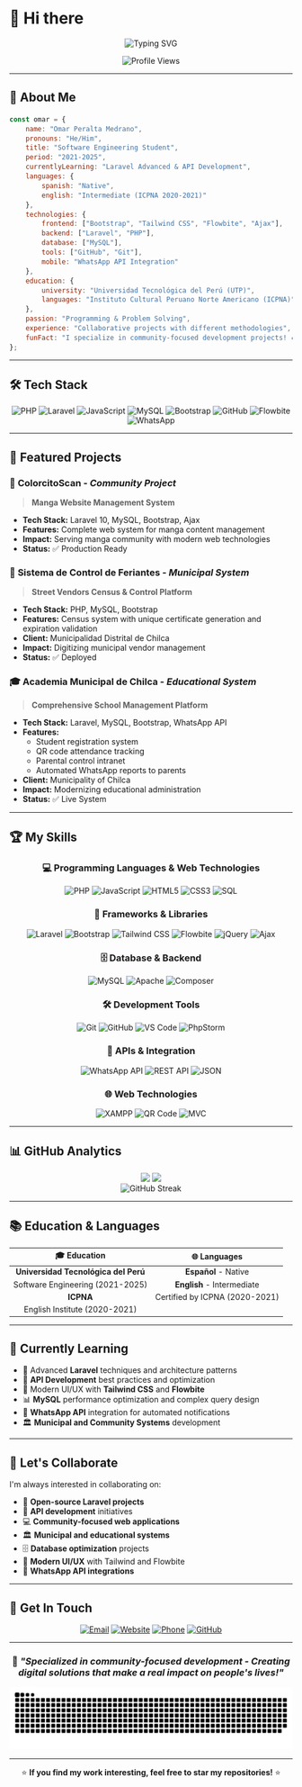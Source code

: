 # 👋 Hi there

<div align="center">
  <img src="https://readme-typing-svg.herokuapp.com?font=Fira+Code&pause=1000&color=9D4EDD&center=true&vCenter=true&width=435&lines=I'm+Omar+Peralta;Software+Engineering+Student;Web+Development+Enthusiast;Laravel+%26+API+Developer" alt="Typing SVG" />
</div>

<div align="center">
  
![Profile Views](https://komarev.com/ghpvc/?username=R0M1r4i&color=blueviolet&style=for-the-badge)

</div>

---

## 🚀 About Me

```javascript
const omar = {
    name: "Omar Peralta Medrano",
    pronouns: "He/Him",
    title: "Software Engineering Student",
    period: "2021-2025",
    currentlyLearning: "Laravel Advanced & API Development",
    languages: {
        spanish: "Native",
        english: "Intermediate (ICPNA 2020-2021)"
    },
    technologies: {
        frontend: ["Bootstrap", "Tailwind CSS", "Flowbite", "Ajax"],
        backend: ["Laravel", "PHP"],
        database: ["MySQL"],
        tools: ["GitHub", "Git"],
        mobile: "WhatsApp API Integration"
    },
    education: {
        university: "Universidad Tecnológica del Perú (UTP)",
        languages: "Instituto Cultural Peruano Norte Americano (ICPNA)"
    },
    passion: "Programming & Problem Solving",
    experience: "Collaborative projects with different methodologies",
    funFact: "I specialize in community-focused development projects! 🏘️"
};
```

---

## 🛠️ Tech Stack

<div align="center">

![PHP](https://img.shields.io/badge/PHP-777BB4?style=for-the-badge&logo=php&logoColor=white)
![Laravel](https://img.shields.io/badge/Laravel-FF2D20?style=for-the-badge&logo=laravel&logoColor=white)
![JavaScript](https://img.shields.io/badge/JavaScript-F7DF1E?style=for-the-badge&logo=javascript&logoColor=black)
![MySQL](https://img.shields.io/badge/MySQL-4479A1?style=for-the-badge&logo=mysql&logoColor=white)
![Bootstrap](https://img.shields.io/badge/Bootstrap-7952B3?style=for-the-badge&logo=bootstrap&logoColor=white)
![GitHub](https://img.shields.io/badge/GitHub-100000?style=for-the-badge&logo=github&logoColor=white)
![Flowbite](https://img.shields.io/badge/Flowbite-1E40AF?style=for-the-badge&logo=tailwindcss&logoColor=white)
![WhatsApp](https://img.shields.io/badge/WhatsApp_API-25D366?style=for-the-badge&logo=whatsapp&logoColor=white)

</div>

---

## 🎯 Featured Projects

### 🎨 **ColorcitoScan** - *Community Project*
> **Manga Website Management System**
- **Tech Stack:** Laravel 10, MySQL, Bootstrap, Ajax
- **Features:** Complete web system for manga content management
- **Impact:** Serving manga community with modern web technologies
- **Status:** ✅ Production Ready

### 🏪 **Sistema de Control de Feriantes** - *Municipal System*
> **Street Vendors Census & Control Platform**
- **Tech Stack:** PHP, MySQL, Bootstrap
- **Features:** Census system with unique certificate generation and expiration validation
- **Client:** Municipalidad Distrital de Chilca
- **Impact:** Digitizing municipal vendor management
- **Status:** ✅ Deployed

### 🎓 **Academia Municipal de Chilca** - *Educational System*
> **Comprehensive School Management Platform**
- **Tech Stack:** Laravel, MySQL, Bootstrap, WhatsApp API
- **Features:** 
  - Student registration system
  - QR code attendance tracking
  - Parental control intranet
  - Automated WhatsApp reports to parents
- **Client:** Municipality of Chilca
- **Impact:** Modernizing educational administration
- **Status:** ✅ Live System

---

## 🏆 My Skills

<div align="center">

### 💻 **Programming Languages & Web Technologies**

![PHP](https://img.shields.io/badge/PHP-777BB4?style=for-the-badge&logo=php&logoColor=white)
![JavaScript](https://img.shields.io/badge/JavaScript-F7DF1E?style=for-the-badge&logo=javascript&logoColor=black)
![HTML5](https://img.shields.io/badge/HTML5-E34F26?style=for-the-badge&logo=html5&logoColor=white)
![CSS3](https://img.shields.io/badge/CSS3-1572B6?style=for-the-badge&logo=css3&logoColor=white)
![SQL](https://img.shields.io/badge/SQL-4479A1?style=for-the-badge&logo=mysql&logoColor=white)

### 🚀 **Frameworks & Libraries**

![Laravel](https://img.shields.io/badge/Laravel-FF2D20?style=for-the-badge&logo=laravel&logoColor=white)
![Bootstrap](https://img.shields.io/badge/Bootstrap-7952B3?style=for-the-badge&logo=bootstrap&logoColor=white)
![Tailwind CSS](https://img.shields.io/badge/Tailwind_CSS-38B2AC?style=for-the-badge&logo=tailwind-css&logoColor=white)
![Flowbite](https://img.shields.io/badge/Flowbite-1E40AF?style=for-the-badge&logo=tailwindcss&logoColor=white)
![jQuery](https://img.shields.io/badge/jQuery-0769AD?style=for-the-badge&logo=jquery&logoColor=white)
![Ajax](https://img.shields.io/badge/Ajax-1572B6?style=for-the-badge&logo=ajax&logoColor=white)

### 🗄️ **Database & Backend**

![MySQL](https://img.shields.io/badge/MySQL-4479A1?style=for-the-badge&logo=mysql&logoColor=white)
![Apache](https://img.shields.io/badge/Apache-D22128?style=for-the-badge&logo=apache&logoColor=white)
![Composer](https://img.shields.io/badge/Composer-885630?style=for-the-badge&logo=composer&logoColor=white)

### 🛠️ **Development Tools**

![Git](https://img.shields.io/badge/Git-F05032?style=for-the-badge&logo=git&logoColor=white)
![GitHub](https://img.shields.io/badge/GitHub-100000?style=for-the-badge&logo=github&logoColor=white)
![VS Code](https://img.shields.io/badge/VS_Code-007ACC?style=for-the-badge&logo=visual-studio-code&logoColor=white)
![PhpStorm](https://img.shields.io/badge/PhpStorm-000000?style=for-the-badge&logo=phpstorm&logoColor=white)

### 📱 **APIs & Integration**

![WhatsApp API](https://img.shields.io/badge/WhatsApp_API-25D366?style=for-the-badge&logo=whatsapp&logoColor=white)
![REST API](https://img.shields.io/badge/REST_API-02569B?style=for-the-badge&logo=rest&logoColor=white)
![JSON](https://img.shields.io/badge/JSON-000000?style=for-the-badge&logo=json&logoColor=white)

### 🌐 **Web Technologies**

![XAMPP](https://img.shields.io/badge/XAMPP-FB7A24?style=for-the-badge&logo=xampp&logoColor=white)
![QR Code](https://img.shields.io/badge/QR_Code-000000?style=for-the-badge&logo=qr-code&logoColor=white)
![MVC](https://img.shields.io/badge/MVC-FF6B6B?style=for-the-badge&logo=architecture&logoColor=white)

</div>

---

## 📊 GitHub Analytics

<div align="center">
  <img height="180em" src="https://github-readme-stats.vercel.app/api?username=R0M1r4i&show_icons=true&theme=dracula&include_all_commits=true&count_private=true"/>
  <img height="180em" src="https://github-readme-stats.vercel.app/api/top-langs/?username=R0M1r4i&layout=compact&langs_count=7&theme=dracula"/>
</div>

<div align="center">
  <img src="https://github-readme-streak-stats.herokuapp.com/?user=R0M1r4i&theme=dracula" alt="GitHub Streak"/>
</div>

---

## 📚 Education & Languages

<div align="center">

| 🎓 **Education** | 🌐 **Languages** |
|:---:|:---:|
| **Universidad Tecnológica del Perú** | **Español** - Native |
| Software Engineering (2021-2025) | **English** - Intermediate |
| **ICPNA** | Certified by ICPNA (2020-2021) |
| English Institute (2020-2021) | |

</div>

---

## 🌱 Currently Learning

- 🚀 Advanced **Laravel** techniques and architecture patterns
- 🔧 **API Development** best practices and optimization  
- 🎨 Modern UI/UX with **Tailwind CSS** and **Flowbite**
- 📊 **MySQL** performance optimization and complex query design
- 📱 **WhatsApp API** integration for automated notifications
- 🏛️ **Municipal and Community Systems** development

---

## 🤝 Let's Collaborate

I'm always interested in collaborating on:

- 🌟 **Open-source Laravel projects**
- 🚀 **API development** initiatives
- 💻 **Community-focused web applications**
- 🏛️ **Municipal and educational systems**
- 🗄️ **Database optimization** projects
- 🎨 **Modern UI/UX** with Tailwind and Flowbite
- 📱 **WhatsApp API integrations**

---

## 💬 Get In Touch

<div align="center">

[![Email](https://img.shields.io/badge/Email-D14836?style=for-the-badge&logo=gmail&logoColor=white)](mailto:omarperalta2k19@gmail.com)
[![Website](https://img.shields.io/badge/Website-000000?style=for-the-badge&logo=About.me&logoColor=white)](https://omarpdev.com)
[![Phone](https://img.shields.io/badge/Phone-25D366?style=for-the-badge&logo=whatsapp&logoColor=white)](https://wa.me/51926595097)
[![GitHub](https://img.shields.io/badge/GitHub-100000?style=for-the-badge&logo=github&logoColor=white)](https://github.com/R0M1r4i)

</div>

---

<div align="center">
  
### 🎯 *"Specialized in community-focused development - Creating digital solutions that make a real impact on people's lives!"*

<img src="https://raw.githubusercontent.com/Platane/snk/output/github-contribution-grid-snake.svg" alt="Snake animation" />

---

⭐ **If you find my work interesting, feel free to star my repositories!** ⭐

</div>
